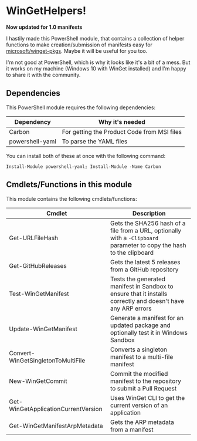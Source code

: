 # WinGetHelpers!

__Now updated for 1.0 manifests__

I hastily made this PowerShell module, that contains a collection of helper functions to make creation/submission of manifests easy for [microsoft/winget-pkgs](https://github.com/microsoft/winget-pkgs). Maybe it will be useful for you too.

I'm not good at PowerShell, which is why it looks like it's a bit of a mess. But it works on my machine (Windows 10 with WinGet installed) and I'm happy to share it with the community.

## Dependencies

This PowerShell module requires the following dependencies:

| Dependency | Why it's needed |
| --- | --- |
| Carbon | For getting the Product Code from MSI files |
| powershell-yaml | To parse the YAML files |

You can install both of these at once with the following command:
```
Install-Module powershell-yaml; Install-Module -Name Carbon
```

## Cmdlets/Functions in this module

This module contains the following cmdlets/functions:

| Cmdlet | Description |
| --- | --- |
| Get-URLFileHash | Gets the SHA256 hash of a file from a URL, optionally with a `-Clipboard` parameter to copy the hash to the clipboard |
| Get-GitHubReleases | Gets the latest 5 releases from a GitHub repository |
| Test-WinGetManifest | Tests the generated manifest in Sandbox to ensure that it installs correctly and doesn't have any ARP errors |
| Update-WinGetManifest | Generate a manifest for an updated package and optionally test it in Windows Sandbox |
| Convert-WinGetSingletonToMultiFile | Converts a singleton manifest to a multi-file manifest |
| New-WinGetCommit | Commit the modified manifest to the repository to submit a Pull Request |
| Get-WinGetApplicationCurrentVersion | Uses WinGet CLI to get the current version of an application |
| Get-WinGetManifestArpMetadata | Gets the ARP metadata from a manifest |
